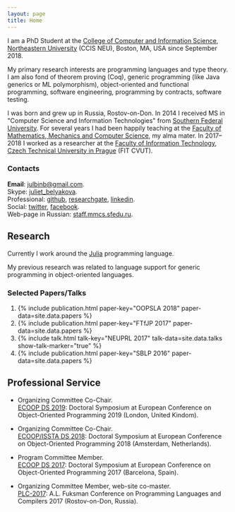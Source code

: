 ```yaml
---
layout: page
title: Home
---
```


I am a PhD Student
at the [College of Computer and Information Science](https://www.ccis.northeastern.edu/),
[Northeastern University](https://www.northeastern.edu/) (CCIS NEU), Boston, MA, USA
since September 2018.

My primary research interests are programming languages and type theory.
I am also fond of theorem proving (Coq),
generic programming (like Java generics or ML polymorphism),
object-oriented and functional programming,
software engineering, programming by contracts, software testing.

I was born and grew up in Russia, Rostov-on-Don.
In 2014 I received MS in "Computer Science and Information Technologies"
from [Southern Federal University](http://sfedu.ru/international/).
For several years I had been happily teaching at the
[Faculty of Mathematics, Mechanics and Computer Science](http://mmcs.sfedu.ru/),
my alma mater.
In 2017–2018 I worked as a researcher
at the [Faculty of Information Technology](https://www.fit.cvut.cz/en),
[Czech Technical University in Prague](https://www.cvut.cz/en) (FIT CVUT).

### Contacts

**Email**: [julbinb@gmail.com](mailto:julbinb@gmail.com).  
Skype: [juliet_belyakova](skype:juliet_belyakova).  
Professional: [github](http://github.com/julbinb/),
[researchgate](https://www.researchgate.net/profile/Julia_Belyakova),
[linkedin](https://www.linkedin.com/in/julbinb/).  
Social: [twitter](https://twitter.com/julbinb),
[facebook](https://www.facebook.com/julbinb).  
Web-page in Russian: [staff.mmcs.sfedu.ru](http://staff.mmcs.sfedu.ru/~juliet/index.html).

## Research

Currently I work around the [Julia](https://julialang.org/) programming language.

My previous research was related to language support for generic programming
in object-oriented languages.

### Selected Papers/Talks

1. {% include publication.html paper-key="OOPSLA 2018" paper-data=site.data.papers %}
2. {% include publication.html paper-key="FTfJP 2017" paper-data=site.data.papers %}
3. {% include talk.html talk-key="NEUPRL 2017" talk-data=site.data.talks show-talk-marker="true" %}
4. {% include publication.html paper-key="SBLP 2016" paper-data=site.data.papers %}

## Professional Service

* Organizing Committee Co-Chair.  
  [ECOOP DS 2019](https://2019.ecoop.org/home):
  Doctoral Symposium at European Conference on Object-Oriented Programming 2019
  (London, United Kindom).

* Organizing Committee Co-Chair.  
  [ECOOP/ISSTA DS 2018](https://conf.researchr.org/track/ecoop-issta-2018/ecoop-issta-2018-doctoral-symposium):
  Doctoral Symposium at European Conference on Object-Oriented Programming 2018
  (Amsterdam, Netherlands).

* Program Committee Member.  
  [ECOOP DS 2017](http://2017.ecoop.org/track/ecoop-2017-Doctoral-Symposium):
  Doctoral Symposium at European Conference on Object-Oriented Programming 2017
  (Barcelona, Spain).

* Organizing Committee Member, web-site co-master.  
  [PLC-2017](http://plc.sfedu.ru/index.html):
  A.L. Fuksman Conference on Programming Languages and Compilers 2017
  (Rostov-on-Don, Russia). 

